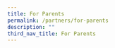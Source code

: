 ```yaml
---
title: For Parents
permalink: /partners/for-parents
description: ""
third_nav_title: For Parents
---
```


